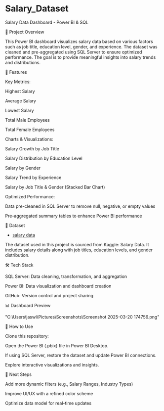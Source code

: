# Salary_Dataset
Salary Data Dashboard - Power BI & SQL

📌 Project Overview

This Power BI dashboard visualizes salary data based on various factors such as job title, education level, gender, and experience. The dataset was cleaned and pre-aggregated using SQL Server to ensure optimized performance. The goal is to provide meaningful insights into salary trends and distributions.

🎯 Features

Key Metrics:

Highest Salary

Average Salary

Lowest Salary

Total Male Employees

Total Female Employees

Charts & Visualizations:

Salary Growth by Job Title

Salary Distribution by Education Level

Salary by Gender

Salary Trend by Experience

Salary by Job Title & Gender (Stacked Bar Chart)

Optimized Performance:

Data pre-cleaned in SQL Server to remove null, negative, or empty values

Pre-aggregated summary tables to enhance Power BI performance

📂 Dataset 
- <a href="https://github.com/Jaswinder-spec/salary_dataset/blob/main/salary_data%20sql%20project.zip">salary data </a>

The dataset used in this project is sourced from Kaggle: Salary Data. It includes salary details along with job titles, education levels, and gender distribution.

🛠️ Tech Stack

SQL Server: Data cleaning, transformation, and aggregation

Power BI: Data visualization and dashboard creation

GitHub: Version control and project sharing

📊 Dashboard Preview

"C:\Users\jaswi\Pictures\Screenshots\Screenshot 2025-03-20 174756.png"


🚀 How to Use

Clone this repository:

Open the Power BI (.pbix) file in Power BI Desktop.

If using SQL Server, restore the dataset and update Power BI connections.

Explore interactive visualizations and insights.

📌 Next Steps

Add more dynamic filters (e.g., Salary Ranges, Industry Types)

Improve UI/UX with a refined color scheme

Optimize data model for real-time updates

 
 

